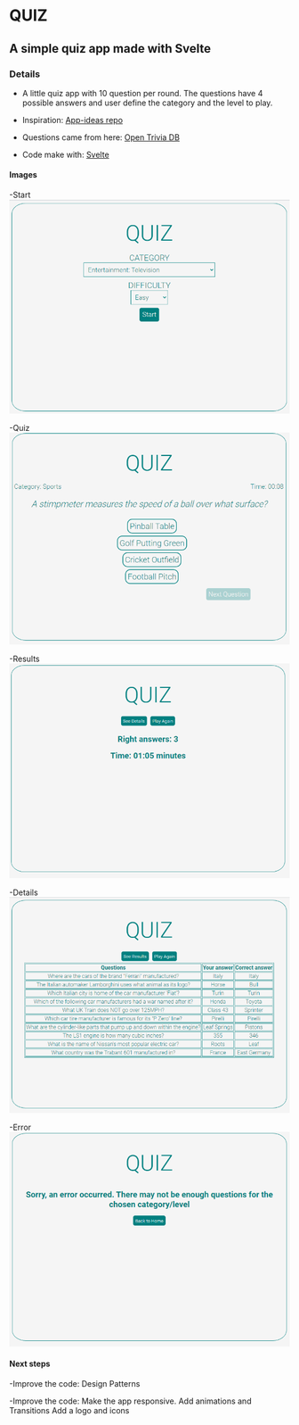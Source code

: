 # QUIZ

## A simple quiz app made with Svelte

### Details

- A little quiz app with 10 question per round. The questions have 4 possible answers and user define the
  category and the level to play.  

- Inspiration: [App-ideas repo](https://github.com/florinpop17/app-ideas/blob/master/Projects/1-Beginner/Quiz-App.md)
- Questions came from here: [Open Trivia DB](https://opentdb.com/api_config.php)
- Code make with: [Svelte](https://svelte.dev/)

#### Images

-Start
![](img/start.PNG)

-Quiz
![](img/quiz.PNG)

-Results
![](img/results.PNG)

-Details
![](img/details.PNG)

-Error
![](img/error.PNG)

#### Next steps

-Improve the code: Design Patterns

-Improve the code: Make the app responsive.
                   Add animations and Transitions
                   Add a logo and icons                 


